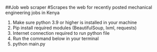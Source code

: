##Job web scraper
#Scrapes the web for recently posted mechanical engineering jobs in Kenya

1. Make sure python 3.9 or higher is installed in your machine
2. Pip install required modules (BeautifulSoup, lxml, requests)
3. Internet connection required to run python file
4. Run the command below in your terminal
5. python main.py